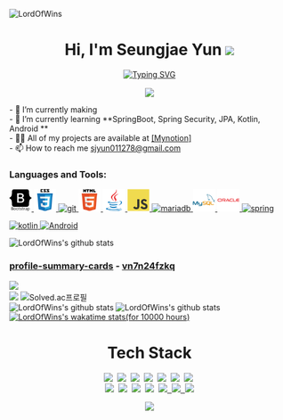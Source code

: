 <p align="left"> <img src="https://komarev.com/ghpvc/?username=LordOfWins&label=Profile%20views&color=0e75b6&style=flat" alt="LordOfWins" /> 
<h1 align="center">Hi, I'm Seungjae Yun <img src="https://raw.githubusercontent.com/MartinHeinz/MartinHeinz/master/wave.gif" width="30px"> </h1>
<p align="center"><a href="https://git.io/typing-svg"><img src="https://readme-typing-svg.demolab.com?font=Fira+Code&pause=1000&width=435&lines=I+am+a+supreme+backend+developer.;" alt="Typing SVG" /></a></p>

<p align="center"><img align="center"src="https://github-profile-trophy.vercel.app/?username=LordOfWins&theme=onedark&no-frame=true&margin-w=20&no-bg=true"</a></p>
- 🔭 I’m currently making <br>
- 🌱 I’m currently learning **SpringBoot, Spring Security, JPA, Kotlin, Android **<br>
- 👨‍💻 All of my projects are available at <a href="https://efficient-switch-38d.notion.site/4bf9750aa3cc48f2b573c31c6f6fb206">[Mynotion]</a><br>
- 📫 How to reach me <a href="sjyun011278@gmail.com">sjyun011278@gmail.com</a><br>

<h3 align="left">Languages and Tools:</h3>
<p align="left"> <a href="https://getbootstrap.com" target="_blank" rel="noreferrer"> <img src="https://raw.githubusercontent.com/devicons/devicon/master/icons/bootstrap/bootstrap-plain-wordmark.svg" alt="bootstrap" width="40" height="40"/> </a> <a href="https://www.w3schools.com/css/" target="_blank" rel="noreferrer"> <img src="https://raw.githubusercontent.com/devicons/devicon/master/icons/css3/css3-original-wordmark.svg" alt="css3" width="40" height="40"/> </a> <a href="https://git-scm.com/" target="_blank" rel="noreferrer"> <img src="https://www.vectorlogo.zone/logos/git-scm/git-scm-icon.svg" alt="git" width="40" height="40"/> </a> <a href="https://www.w3.org/html/" target="_blank" rel="noreferrer"> <img src="https://raw.githubusercontent.com/devicons/devicon/master/icons/html5/html5-original-wordmark.svg" alt="html5" width="40" height="40"/> </a> <a href="https://www.java.com" target="_blank" rel="noreferrer"> <img src="https://raw.githubusercontent.com/devicons/devicon/master/icons/java/java-original.svg" alt="java" width="40" height="40"/> </a> <a href="https://developer.mozilla.org/en-US/docs/Web/JavaScript" target="_blank" rel="noreferrer"> <img src="https://raw.githubusercontent.com/devicons/devicon/master/icons/javascript/javascript-original.svg" alt="javascript" width="40" height="40"/> </a> <a href="https://mariadb.org/" target="_blank" rel="noreferrer"> <img src="https://www.vectorlogo.zone/logos/mariadb/mariadb-icon.svg" alt="mariadb" width="40" height="40"/> </a> <a href="https://www.mysql.com/" target="_blank" rel="noreferrer"> <img src="https://raw.githubusercontent.com/devicons/devicon/master/icons/mysql/mysql-original-wordmark.svg" alt="mysql" width="40" height="40"/> </a> <a href="https://www.oracle.com/" target="_blank" rel="noreferrer"> <img src="https://raw.githubusercontent.com/devicons/devicon/master/icons/oracle/oracle-original.svg" alt="oracle" width="40" height="40"/> </a> <a href="https://spring.io/" target="_blank" rel="noreferrer"> <img src="https://www.vectorlogo.zone/logos/springio/springio-icon.svg" alt="spring" width="40" height="40"/> </a> </p> <p><a href="https://kotlinlang.org/" target="_blank" rel="noreferrer"> <img src="https://upload.wikimedia.org/wikipedia/commons/thumb/0/06/Kotlin_Icon.svg/512px-Kotlin_Icon.svg.png?20171012085709" alt="kotlin" width="40" height="40"/> </a> <a href="https://developer.android.com/" target="_blank" rel="noreferrer"> <img src="https://upload.wikimedia.org/wikipedia/commons/thumb/3/31/Android_robot_head.svg/640px-Android_robot_head.svg.png" alt="Android" width="40" height="23"/> </a> <a href="https://ktor.io/" target="_blank" rel="noreferrer">  </a> </a></p>

 ![LordOfWins's github stats](https://github-readme-stats.vercel.app/api?username=LordOfWins&show_icons=true&theme=onedark)
### [profile-summary-cards](https://github.com/vn7n24fzkq/github-profile-summary-cards) - [vn7n24fzkq](https://github.com/vn7n24fzkq/)
![](http://github-profile-summary-cards.vercel.app/api/cards/profile-details?username=LordOfWins&theme=onedark)
<br>
![](http://github-profile-summary-cards.vercel.app/api/cards/productive-time?username=LordOfWins&theme=onedark&utcOffset=9)
![Solved.ac프로필](http://mazassumnida.wtf/api/v2/generate_badge?boj=sjyun0112)
<br>
![LordOfWins's github stats](http://github-profile-summary-cards.vercel.app/api/cards/repos-per-language?username=LordOfWins&theme=onedark)
![LordOfWins's github stats](http://github-profile-summary-cards.vercel.app/api/cards/most-commit-language?username=LordOfWins&theme=onedark)
<br>
[![LordOfWins's wakatime stats(for 10000 hours)](https://github-readme-stats.vercel.app/api/wakatime?username=LordOfWins)](https://wakatime.com/@LordOfWins)

<h1 align="center"> Tech Stack</h1>

 <!--START_SECTION:waka-->
  <!--END_SECTION:waka-->

<p align="center"/>
<a href="https://www.java.com/" target="_blank" rel="noreferrer"><img src="https://img.shields.io/badge/Java-007396?style=plastic&logo=Java&logoColor=white"/></a>&nbsp;
<a href="https://ktor.io/" target="_blank" rel="noreferrer"><img src="https://img.shields.io/badge/Spring-6DB33F?style=plastic&logo=Spring&logoColor=white"/></a>&nbsp;
<a href="https://ktor.io/" target="_blank" rel="noreferrer"><img src="https://img.shields.io/badge/SpringBoot-6DB33F?style=plastic&logo=SpringBoot&logoColor=white"/></a>&nbsp;
<a href="https://ktor.io/" target="_blank" rel="noreferrer"><img src="https://img.shields.io/badge/JavaScript-F7DF1E?style=plastic&logo=JavaScript&logoColor=white"/></a>&nbsp;
<a href="https://ktor.io/" target="_blank" rel="noreferrer"><img src="https://img.shields.io/badge/Oracle-F80000?style=plastic&logo=Oracle&logoColor=white"/></a>&nbsp;
<a href="https://ktor.io/" target="_blank" rel="noreferrer"><img src="https://img.shields.io/badge/Kotlin-7F52FF?style=plastic&logo=kotlin&logoColor=white"/></a>&nbsp;
<a href="https://ktor.io/" target="_blank" rel="noreferrer"><img src="https://img.shields.io/badge/HTML5-E34F26?style=plastic&logo=HTML5&logoColor=white"/></a>&nbsp;<br>
<a href="https://ktor.io/" target="_blank" rel="noreferrer"><img src="https://img.shields.io/badge/CSS3-1572B6?style=plastic&logo=CSS3&logoColor=white"/></a>&nbsp;
<a href="https://ktor.io/" target="_blank" rel="noreferrer"><img src="https://img.shields.io/badge/Eclipse%20IDE-2C2255.svg?&style=plastic&logo=Eclipse%20IDE&logoColor=white"/></a>&nbsp;
<a href="https://ktor.io/" target="_blank" rel="noreferrer"><img src="https://img.shields.io/badge/Android-3DDC84?style=plastic&logo=Android&logoColor=white"/></a>&nbsp;
<a href="https://ktor.io/" target="_blank" rel="noreferrer"><img src="https://img.shields.io/badge/Firebase-FFCA28?style=plastic&logo=Firebase&logoColor=white"/></a>&nbsp;
<a href="https://ktor.io/" target="_blank" rel="noreferrer"><img src="https://img.shields.io/badge/github-181717?style=plastic&logo=github&logoColor=white">&nbsp;
<a href="https://ktor.io/" target="_blank" rel="noreferrer"><img src="https://img.shields.io/badge/git-F05032?style=plastic&logo=git&logoColor=white">&nbsp;
<a href="https://ktor.io/" target="_blank" rel="noreferrer"><img src="https://img.shields.io/badge/mariaDB-003545?style=plastic&logo=mariaDB&logoColor=white"> 

<p align="center">
  <img src="https://capsule-render.vercel.app/api?type=waving&color=gradient&height=60&section=footer"/>
</p>

